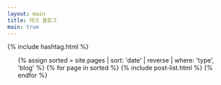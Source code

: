```yaml
---
layout: main
title: 테크 블로그
main: true
---
```


<div class="loading-animation">

{% include hashtag.html %}

<ul class="catalogue">
{% assign sorted = site.pages | sort: 'date' | reverse | where: 'type', 'blog' %}
{% for page in sorted %}
{% include post-list.html %}
{% endfor %}
</ul>
</div>